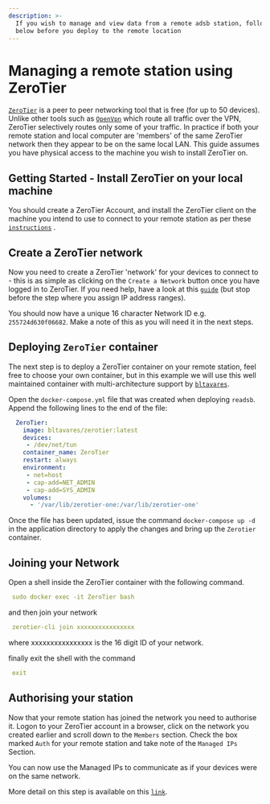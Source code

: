 ```yaml
---
description: >-
  If you wish to manage and view data from a remote adsb station, follow the steps
  below before you deploy to the remote location
---
```


# Managing a remote station using ZeroTier

[`ZeroTier`](https://www.zerotier.com/) is a peer to peer networking tool that is free (for up to 50 devices). Unlike other tools such as [`OpenVpn`](https://openvpn.net/) which route all traffic over the VPN, ZeroTier selectively routes only some of your traffic. In practice if both your remote station and local computer are 'members' of the same ZeroTier network then they appear to be on the same local LAN. This guide assumes you have physical access to the machine you wish to install ZeroTier on.

## Getting Started - Install ZeroTier on your local machine

You should create a ZeroTier Account, and install the ZeroTier client on the machine you intend to use to connect to your remote station as per these [`instructions`](https://www.zerotier.com/download/) .

## Create a ZeroTier network

Now you need to create a ZeroTier 'network' for your devices to connect to - this is as simple as clicking on the `Create a Network` button once you have logged in to ZeroTier. If you need help, have a look at this [`guide`](https://www.stratospherix.com/support/setupvpn_01.php) (but stop before the step where you assign IP address ranges).

You should now have a unique 16 character Network ID e.g. `255724d630f06682`. Make a note of this as you will need it in the next steps.

## Deploying `ZeroTier` container

The next step is to deploy a ZeroTier container on your remote station, feel free to choose your own container, but in this example we will use this well maintained container with multi-architecture support by [`bltavares`](https://hub.docker.com/r/bltavares/zerotier).

Open the `docker-compose.yml` file that was created when deploying `readsb`. Append the following lines to the end of the file:

```yaml
  ZeroTier:
    image: bltavares/zerotier:latest
    devices:
     - /dev/net/tun
    container_name: ZeroTier
    restart: always
    environment:
     - net=host
     - cap-add=NET_ADMIN
     - cap-add=SYS_ADMIN
    volumes:
      - '/var/lib/zerotier-one:/var/lib/zerotier-one'
```

Once the file has been updated, issue the command `docker-compose up -d` in the application directory to apply the changes and bring up the `Zerotier` container.

## Joining your Network

Open a shell inside the ZeroTier container with the following command.

```yaml
 sudo docker exec -it ZeroTier bash
```

and then join your network

```yaml
 zerotier-cli join xxxxxxxxxxxxxxxx
```

where xxxxxxxxxxxxxxxx is the 16 digit ID of your network.

finally exit the shell with the command

```yaml
 exit
```

## Authorising your station

Now that your remote station has joined the network you need to authorise it. Logon to your ZeroTier account in a browser, click on the network you created earlier and scroll down to the `Members` section. Check the box marked `Auth` for your remote station and take note of the `Managed IPs` Section.

You can now use the Managed IPs to communicate as if your devices were on the same network.

More detail on this step is available on this [`link`](https://zerotier.atlassian.net/wiki/spaces/SD/pages/8454145/Getting+Started+with+ZeroTier).
